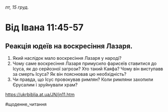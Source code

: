 
_пт, 15 груд._

# Від Івана 11:45-57

## Реакція юдеїв на воскресіння Лазаря.
1. Який наслідок мало воскресіння Лазаря у народі? 
2. Чому саме воскресіння Лазаря примусило фарисеїв ставитися до Ісуса, як до серйозної загрози? Хто такий Каяфа? Чому він виступавв за смерть Ісуса? Як він пояснював цю необхідність?
3. Чи правда, що Ісус провокував римлян? Коли римляни захопили Єрусалим і зруйнували храм?

https://ukrbiblia.at.ua/JN/jn11.htm 

#щоденне_читання
